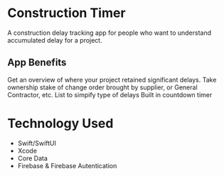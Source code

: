 
# Construction Timer 

A construction delay tracking app for people who want to understand accumulated delay for a project. 

## App Benefits
Get an overview of where your project retained significant delays.
Take ownership stake of change order brought by supplier, or General Contractor, etc.
List to simpify type of delays
Built in countdown timer

# Technology Used
- Swift/SwiftUI
- Xcode
- Core Data
- Firebase & Firebase Autentication

# 
